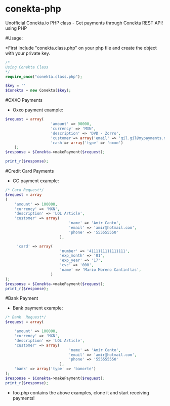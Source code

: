 conekta-php
===========

Unofficial Conekta.io PHP class - Get payments through Conekta REST API! using PHP


#Usage:

*First include "conekta.class.php" on your php file and create the object with your private key.
```php
/*
Using Conekta Class
*/
require_once("conekta.class.php");

$key = ''
$Conekta = new Conekta($key); 
```

#OXXO Payments
* Oxxo payment example:
```php
$request = array(
					'amount' => 90000,
     				'currency' => 'MXN',
     				'description' => 'DVD - Zorro',
     				'customer'=> array('email' => 'gil.gil@mypayments.mx'),
     				'cash'=> array('type' => 'oxxo')
	);
$response = $Conekta->makePayment($request);

print_r($response);

```

#Credit Card Payments
* CC payment example:
```php
/* Card Request*/
$request = array
(
 	'amount' => 100000,
	'currency' => 'MXN',
	'description' => 'LOL Article',
	'customer' => array(
    						'name' => 'Amir Canto',
 	  		 				'email' => 'amir@hotmail.com',
    						'phone' => '555555550'
						),

	 'card' => array(
     					'number' => '4111111111111111',
      					'exp_month' => '01',
    					'exp_year' => '17',
    					'cvc' => '000',
    					'name' => 'Mario Moreno Cantinflas',
 					)
);
$response = $Conekta->makePayment($request);
print_r($response);
```



#Bank Payment
* Bank payment example:
```php
/* Bank  Request*/
$request = array(

 	'amount' => 100000,
	'currency' => 'MXN',
	'description' => 'LOL Article',
	'customer' => array(
    						'name' => 'Amir Canto',
 	  		 				'email' => 'amir@hotmail.com',
    						'phone' => '555555550'
						),
  	'bank' => array('type' => 'banorte')
);
$response = $Conekta->makePayment($request);
print_r($response);
```

* foo.php contains the above examples, clone it and start receiving payments!